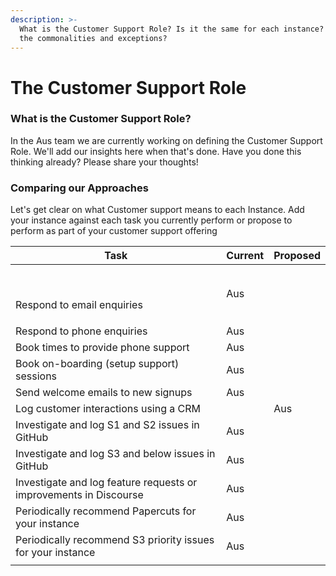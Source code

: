 ```yaml
---
description: >-
  What is the Customer Support Role? Is it the same for each instance? What are
  the commonalities and exceptions?
---
```


# The Customer Support Role

### What is the Customer Support Role?

In the Aus team we are currently working on defining the Customer Support Role. We'll add our insights here when that's done. Have you done this thinking already? Please share your thoughts!



### Comparing our Approaches

Let's get clear on what Customer support means to each Instance. Add your instance against each task you currently perform or propose to perform as part of your customer support offering  

| Task                                                              | Current | Proposed |
| ----------------------------------------------------------------- | ------- | -------- |
| <p>​</p><p>Respond to email enquiries</p>                         | ​Aus    |          |
| Respond to phone enquiries                                        | ​Aus    |          |
| Book times to provide phone support                               | Aus     |          |
| Book on-boarding (setup support) sessions                         | Aus     |          |
| Send welcome emails to new signups                                | Aus     |          |
| Log customer interactions using a CRM                             |         | Aus      |
| Investigate and log S1 and S2 issues in GitHub                    | Aus     |          |
| Investigate and log S3 and below issues in GitHub                 | Aus     |          |
| Investigate and log feature requests or improvements in Discourse | Aus     |          |
| Periodically recommend Papercuts for your instance                | Aus     |          |
| Periodically recommend S3 priority issues for your instance       | Aus     |          |
|                                                                   |         |          |
